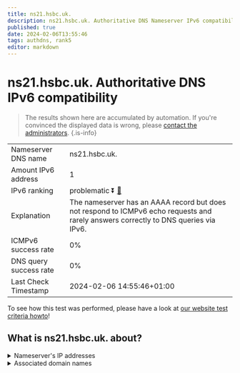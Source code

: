 ```yaml
---
title: ns21.hsbc.uk.
description: ns21.hsbc.uk. Authoritative DNS Nameserver IPv6 compatibility
published: true
date: 2024-02-06T13:55:46
tags: authdns, rank5
editor: markdown
---
```


# ns21.hsbc.uk. Authoritative DNS IPv6 compatibility

> The results shown here are accumulated by automation. If you're convinced the displayed data is wrong, please [contact the administrators](/howto/chat). 
{.is-info}




|   |   |
| - | - |
| Nameserver DNS name | ns21.hsbc.uk.
| Amount IPv6 address | 1
| IPv6 ranking | problematic :arrow_double_down: [🔗](/howto/ranking) |
| Explanation | The nameserver has an AAAA record but does not respond to ICMPv6 echo requests and rarely answers correctly to DNS queries via IPv6. |
| ICMPv6 success rate | 0%|
| DNS query success rate | 0% |
| Last Check Timestamp | 2024-02-06 14:55:46+01:00 |

To see how this test was performed, please have a look at [our website test criteria howto](/howto/testcriteria/authdns)!


## What is ns21.hsbc.uk. about?




<details>
<summary>Nameserver's IP addresses</summary>

2600:2000:2130::100

</details>



<details>
<summary>Associated domain names</summary>

www.hsbc.com

</details>
